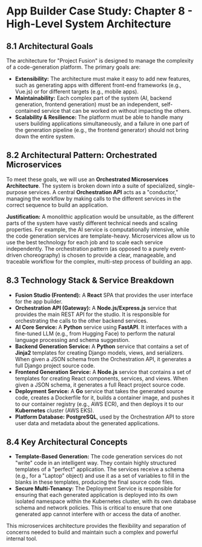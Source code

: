# App Builder Case Study: Chapter 8 - High-Level System Architecture

## 8.1 Architectural Goals

The architecture for "Project Fusion" is designed to manage the complexity of a code-generation platform. The primary goals are:
-   **Extensibility:** The architecture must make it easy to add new features, such as generating apps with different front-end frameworks (e.g., Vue.js) or for different targets (e.g., mobile apps).
-   **Maintainability:** Each complex part of the system (AI, backend generation, frontend generation) must be an independent, self-contained service that can be worked on without impacting the others.
-   **Scalability & Resilience:** The platform must be able to handle many users building applications simultaneously, and a failure in one part of the generation pipeline (e.g., the frontend generator) should not bring down the entire system.

## 8.2 Architectural Pattern: Orchestrated Microservices

To meet these goals, we will use an **Orchestrated Microservices Architecture**. The system is broken down into a suite of specialized, single-purpose services. A central **Orchestration API** acts as a "conductor," managing the workflow by making calls to the different services in the correct sequence to build an application.

**Justification:**
A monolithic application would be unsuitable, as the different parts of the system have vastly different technical needs and scaling properties. For example, the AI service is computationally intensive, while the code generation services are template-heavy. Microservices allow us to use the best technology for each job and to scale each service independently. The orchestration pattern (as opposed to a purely event-driven choreography) is chosen to provide a clear, manageable, and traceable workflow for the complex, multi-step process of building an app.

## 8.3 Technology Stack & Service Breakdown

-   **Fusion Studio (Frontend):** A **React** SPA that provides the user interface for the app builder.
-   **Orchestration API (Gateway):** A **Node.js/Express.js** service that provides the main REST API for the studio. It is responsible for orchestrating the calls to the other backend services.
-   **AI Core Service:** A **Python** service using **FastAPI**. It interfaces with a fine-tuned LLM (e.g., from Hugging Face) to perform the natural language processing and schema suggestion.
-   **Backend Generation Service:** A **Python** service that contains a set of **Jinja2** templates for creating Django models, views, and serializers. When given a JSON schema from the Orchestration API, it generates a full Django project source code.
-   **Frontend Generation Service:** A **Node.js** service that contains a set of templates for creating React components, services, and views. When given a JSON schema, it generates a full React project source code.
-   **Deployment Service:** A **Go** service that takes the generated source code, creates a Dockerfile for it, builds a container image, and pushes it to our container registry (e.g., AWS ECR), and then deploys it to our **Kubernetes** cluster (AWS EKS).
-   **Platform Database:** **PostgreSQL**, used by the Orchestration API to store user data and metadata about the generated applications.

## 8.4 Key Architectural Concepts

-   **Template-Based Generation:** The code generation services do not "write" code in an intelligent way. They contain highly structured templates of a "perfect" application. The services receive a schema (e.g., for a "Laptop" object) and use it as a set of variables to fill in the blanks in these templates, producing the final source code files.
-   **Secure Multi-Tenancy:** The Deployment Service is responsible for ensuring that each generated application is deployed into its own isolated namespace within the Kubernetes cluster, with its own database schema and network policies. This is critical to ensure that one generated app cannot interfere with or access the data of another.

This microservices architecture provides the flexibility and separation of concerns needed to build and maintain such a complex and powerful internal tool.
